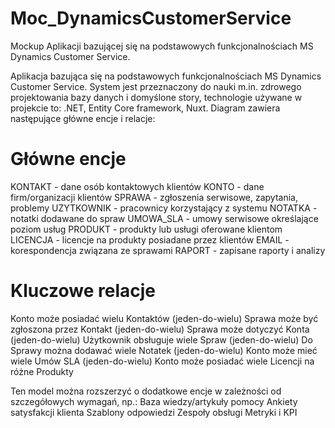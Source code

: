 # Moc_DynamicsCustomerService
Mockup Aplikacji bazującej się na podstawowych funkcjonalnościach MS Dynamics Customer Service. 

Aplikacja bazująca się na podstawowych funkcjonalnościach MS Dynamics Customer Service. System jest przeznaczony do nauki m.in. zdrowego projektowania bazy danych i domyślone story, technologie używane w projekcie to: .NET, Entity Core framework, Nuxt. Diagram zawiera następujące główne encje i relacje: 

# Główne encje
KONTAKT - dane osób kontaktowych klientów
KONTO - dane firm/organizacji klientów
SPRAWA - zgłoszenia serwisowe, zapytania, problemy
UZYTKOWNIK - pracownicy korzystający z systemu
NOTATKA - notatki dodawane do spraw
UMOWA_SLA - umowy serwisowe określające poziom usług
PRODUKT - produkty lub usługi oferowane klientom
LICENCJA - licencje na produkty posiadane przez klientów
EMAIL - korespondencja związana ze sprawami
RAPORT - zapisane raporty i analizy
# Kluczowe relacje
Konto może posiadać wielu Kontaktów (jeden-do-wielu)
Sprawa może być zgłoszona przez Kontakt (jeden-do-wielu)
Sprawa może dotyczyć Konta (jeden-do-wielu)
Użytkownik obsługuje wiele Spraw (jeden-do-wielu)
Do Sprawy można dodawać wiele Notatek (jeden-do-wielu)
Konto może mieć wiele Umów SLA (jeden-do-wielu)
Konto może posiadać wiele Licencji na różne Produkty

Ten model można rozszerzyć o dodatkowe encje w zależności od szczegółowych wymagań, np.:
Baza wiedzy/artykuły pomocy
Ankiety satysfakcji klienta
Szablony odpowiedzi
Zespoły obsługi
Metryki i KPI
